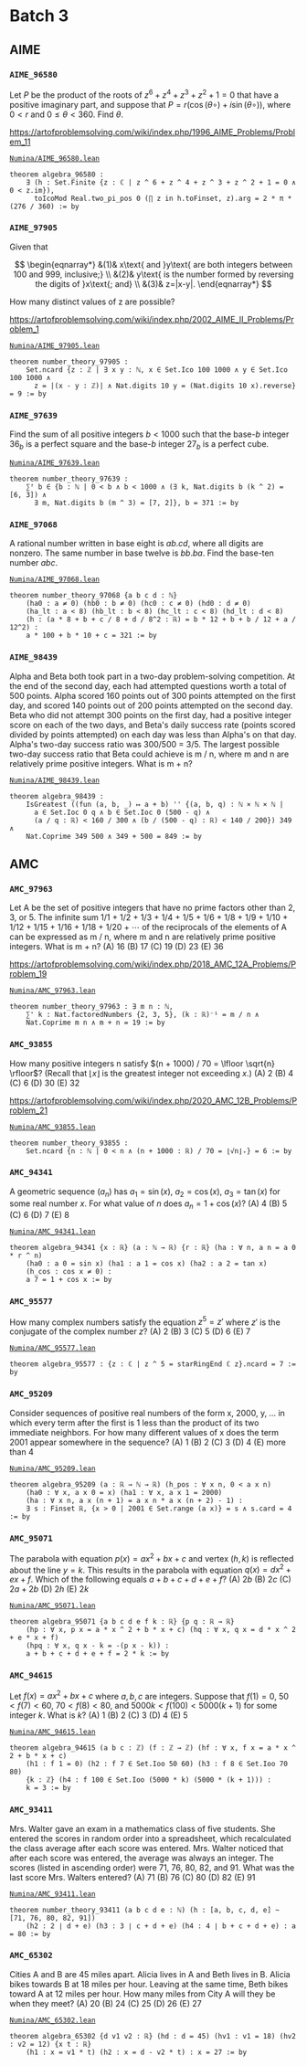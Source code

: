 # Batch 3

## AIME

### `AIME_96580`

Let $P$ be the product of the roots of $z^6 + z^4 + z^3 + z^2 + 1 = 0$
that have a positive imaginary part, and suppose that $P = r (\cos(θ∘) + i \sin(θ∘))$,
where $0 < r$ and $0 ≤ θ < 360$. Find $θ$.

<https://artofproblemsolving.com/wiki/index.php/1996_AIME_Problems/Problem_11>

[`Numina/AIME_96580.lean`](Numina/AIME_96580.lean)

```lean
theorem algebra_96580 :
    ∃ (h : Set.Finite {z : ℂ | z ^ 6 + z ^ 4 + z ^ 3 + z ^ 2 + 1 = 0 ∧ 0 < z.im}),
      toIcoMod Real.two_pi_pos 0 (∏ z in h.toFinset, z).arg = 2 * π * (276 / 360) := by
```

### `AIME_97905`

Given that

$$
\begin{eqnarray*}
&(1)& x\text{ and }y\text{ are both integers between 100 and 999, inclusive;} \\
&(2)& y\text{ is the number formed by reversing the digits of }x\text{; and} \\
&(3)& z=|x-y|.
\end{eqnarray*}
$$

How many distinct values of z are possible?

<https://artofproblemsolving.com/wiki/index.php/2002_AIME_II_Problems/Problem_1>

[`Numina/AIME_97905.lean`](Numina/AIME_97905.lean)

```lean
theorem number_theory_97905 :
    Set.ncard {z : ℤ | ∃ x y : ℕ, x ∈ Set.Ico 100 1000 ∧ y ∈ Set.Ico 100 1000 ∧
      z = |(x - y : ℤ)| ∧ Nat.digits 10 y = (Nat.digits 10 x).reverse} = 9 := by
```

### `AIME_97639`

Find the sum of all positive integers $b < 1000$ such that the base-$b$ integer $36_b$
is a perfect square and the base-$b$ integer $27_b$ is a perfect cube.

[`Numina/AIME_97639.lean`](Numina/AIME_97639.lean)

```lean
theorem number_theory_97639 :
    ∑ᶠ b ∈ {b : ℕ | 0 < b ∧ b < 1000 ∧ (∃ k, Nat.digits b (k ^ 2) = [6, 3]) ∧
      ∃ m, Nat.digits b (m ^ 3) = [7, 2]}, b = 371 := by
```

### `AIME_97068`

A rational number written in base eight is $ab.cd$, where all digits are nonzero.
The same number in base twelve is $bb.ba$.
Find the base-ten number $abc$. 

[`Numina/AIME_97068.lean`](Numina/AIME_97068.lean)

```lean
theorem number_theory_97068 {a b c d : ℕ}
    (ha0 : a ≠ 0) (hb0 : b ≠ 0) (hc0 : c ≠ 0) (hd0 : d ≠ 0)
    (ha_lt : a < 8) (hb_lt : b < 8) (hc_lt : c < 8) (hd_lt : d < 8)
    (h : (a * 8 + b + c / 8 + d / 8^2 : ℝ) = b * 12 + b + b / 12 + a / 12^2) :
    a * 100 + b * 10 + c = 321 := by
```

### `AIME_98439`

Alpha and Beta both took part in a two-day problem-solving competition.
At the end of the second day, each had attempted questions worth a total of 500 points.
Alpha scored 160 points out of 300 points attempted on the first day,
and scored 140 points out of 200 points attempted on the second day.
Beta who did not attempt 300 points on the first day,
had a positive integer score on each of the two days,
and Beta's daily success rate (points scored divided by points attempted)
on each day was less than Alpha's on that day.
Alpha's two-day success ratio was 300/500 = 3/5.
The largest possible two-day success ratio that Beta could achieve is m / n, where
m and n are relatively prime positive integers. What is m + n?

[`Numina/AIME_98439.lean`](Numina/AIME_98439.lean)

```lean
theorem algebra_98439 :
    IsGreatest ((fun (a, b, _) ↦ a + b) '' {(a, b, q) : ℕ × ℕ × ℕ |
      a ∈ Set.Ioc 0 q ∧ b ∈ Set.Ioc 0 (500 - q) ∧
      (a / q : ℝ) < 160 / 300 ∧ (b / (500 - q) : ℝ) < 140 / 200}) 349 ∧
    Nat.Coprime 349 500 ∧ 349 + 500 = 849 := by
```


## AMC

### `AMC_97963`

Let A be the set of positive integers that have no prime factors other than 2, 3, or 5.
The infinite sum
1/1 + 1/2 + 1/3 + 1/4 + 1/5 + 1/6 + 1/8 + 1/9 + 1/10 + 1/12 + 1/15 + 1/16 + 1/18 + 1/20 + ⋯
of the reciprocals of the elements of A can be expressed as m / n,
where m and n are relatively prime positive integers. What is m + n?
(A) 16
(B) 17
(C) 19
(D) 23
(E) 36

<https://artofproblemsolving.com/wiki/index.php/2018_AMC_12A_Problems/Problem_19>

[`Numina/AMC_97963.lean`](Numina/AMC_97963.lean)

```lean
theorem number_theory_97963 : ∃ m n : ℕ,
    ∑' k : Nat.factoredNumbers {2, 3, 5}, (k : ℝ)⁻¹ = m / n ∧
    Nat.Coprime m n ∧ m + n = 19 := by
```

### `AMC_93855`

How many positive integers n satisfy $(n + 1000) / 70 = \lfloor \sqrt{n} \rfloor$?
(Recall that $\lfloor x \rfloor$ is the greatest integer not exceeding $x$.)
(A) 2
(B) 4
(C) 6
(D) 30
(E) 32

<https://artofproblemsolving.com/wiki/index.php/2020_AMC_12B_Problems/Problem_21>

[`Numina/AMC_93855.lean`](Numina/AMC_93855.lean)

```lean
theorem number_theory_93855 :
    Set.ncard {n : ℕ | 0 < n ∧ (n + 1000 : ℝ) / 70 = ⌊√n⌋₊} = 6 := by
```

### `AMC_94341`

A geometric sequence $(a_n)$ has $a_1 = \sin(x)$, $a_2 = \cos(x)$, $a_3 = \tan(x)$ for some
real number $x$. For what value of $n$ does $a_n = 1 + \cos(x)$?
(A) 4
(B) 5
(C) 6
(D) 7
(E) 8

[`Numina/AMC_94341.lean`](Numina/AMC_94341.lean)

```lean
theorem algebra_94341 {x : ℝ} (a : ℕ → ℝ) {r : ℝ} (ha : ∀ n, a n = a 0 * r ^ n)
    (ha0 : a 0 = sin x) (ha1 : a 1 = cos x) (ha2 : a 2 = tan x)
    (h_cos : cos x ≠ 0) :
    a 7 = 1 + cos x := by
```

### `AMC_95577`

How many complex numbers satisfy the equation $z^5 = z'$
where $z'$ is the conjugate of the complex number $z$?
(A) 2
(B) 3
(C) 5
(D) 6
(E) 7

[`Numina/AMC_95577.lean`](Numina/AMC_95577.lean)

```lean
theorem algebra_95577 : {z : ℂ | z ^ 5 = starRingEnd ℂ z}.ncard = 7 := by
```

### `AMC_95209`

Consider sequences of positive real numbers of the form x, 2000, y, … in which
every term after the first is 1 less than the product of its two immediate neighbors.
For how many different values of x does the term 2001 appear somewhere in the sequence?
(A) 1
(B) 2
(C) 3
(D) 4
(E) more than 4

[`Numina/AMC_95209.lean`](Numina/AMC_95209.lean)

```lean
theorem algebra_95209 (a : ℝ → ℕ → ℝ) (h_pos : ∀ x n, 0 < a x n)
    (ha0 : ∀ x, a x 0 = x) (ha1 : ∀ x, a x 1 = 2000)
    (ha : ∀ x n, a x (n + 1) = a x n * a x (n + 2) - 1) :
    ∃ s : Finset ℝ, {x > 0 | 2001 ∈ Set.range (a x)} = s ∧ s.card = 4 := by
```

### `AMC_95071`

The parabola with equation $p(x) = a x^2 + b x + c$ and vertex $(h, k)$
is reflected about the line $y = k$.
This results in the parabola with equation $q(x) = d x^2 + e x + f$.
Which of the following equals $a + b + c + d + e + f$?
(A) $2 b$
(B) $2 c$
(C) $2 a + 2 b$
(D) $2 h$
(E) $2 k$

[`Numina/AMC_95071.lean`](Numina/AMC_95071.lean)

```lean
theorem algebra_95071 {a b c d e f k : ℝ} {p q : ℝ → ℝ}
    (hp : ∀ x, p x = a * x ^ 2 + b * x + c) (hq : ∀ x, q x = d * x ^ 2 + e * x + f)
    (hpq : ∀ x, q x - k = -(p x - k)) :
    a + b + c + d + e + f = 2 * k := by
```

### `AMC_94615`

Let $f(x) = a x^2 + b x + c$ where $a, b, c$ are integers.
Suppose that $f(1) = 0$, $50 < f(7) < 60$, $70 < f(8) < 80$,
and $5000 k < f(100) < 5000 (k + 1)$ for some integer $k$.
What is $k$?
(A) 1
(B) 2
(C) 3
(D) 4
(E) 5

[`Numina/AMC_94615.lean`](Numina/AMC_94615.lean)

```lean
theorem algebra_94615 (a b c : ℤ) (f : ℤ → ℤ) (hf : ∀ x, f x = a * x ^ 2 + b * x + c)
    (h1 : f 1 = 0) (h2 : f 7 ∈ Set.Ioo 50 60) (h3 : f 8 ∈ Set.Ioo 70 80)
    {k : ℤ} (h4 : f 100 ∈ Set.Ioo (5000 * k) (5000 * (k + 1))) :
    k = 3 := by
```

### `AMC_93411`

Mrs. Walter gave an exam in a mathematics class of five students.
She entered the scores in random order into a spreadsheet,
which recalculated the class average after each score was entered.
Mrs. Walter noticed that after each score was entered, the average was always an integer.
The scores (listed in ascending order) were 71, 76, 80, 82, and 91.
What was the last score Mrs. Walters entered?
(A) 71
(B) 76
(C) 80
(D) 82
(E) 91

[`Numina/AMC_93411.lean`](Numina/AMC_93411.lean)

```lean
theorem number_theory_93411 (a b c d e : ℕ) (h : [a, b, c, d, e] ~ [71, 76, 80, 82, 91])
    (h2 : 2 ∣ d + e) (h3 : 3 ∣ c + d + e) (h4 : 4 ∣ b + c + d + e) : a = 80 := by
```

### `AMC_65302`

Cities A and B are 45 miles apart.
Alicia lives in A and Beth lives in B.
Alicia bikes towards B at 18 miles per hour.
Leaving at the same time, Beth bikes toward A at 12 miles per hour.
How many miles from City A will they be when they meet?
(A) 20
(B) 24
(C) 25
(D) 26
(E) 27

[`Numina/AMC_65302.lean`](Numina/AMC_65302.lean)

```lean
theorem algebra_65302 {d v1 v2 : ℝ} (hd : d = 45) (hv1 : v1 = 18) (hv2 : v2 = 12) {x t : ℝ}
    (h1 : x = v1 * t) (h2 : x = d - v2 * t) : x = 27 := by
```

